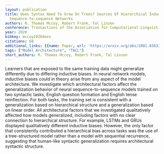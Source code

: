 ```yaml
---
layout: publication
title: Does Syntax Need To Grow On Trees? Sources Of Hierarchical Inductive Bias In
  Sequence-to-sequence Networks
authors: R. Thomas Mccoy, Robert Frank, Tal Linzen
conference: Transactions of the Association for Computational Linguistics
year: 2020
bibkey: mccoy2020does
citations: 68
additional_links: [{name: Paper, url: 'https://arxiv.org/abs/2001.03632'}]
tags: ["Model Architecture", "TACL"]
short_authors: R. Thomas Mccoy, Robert Frank, Tal Linzen
---
```

Learners that are exposed to the same training data might generalize
differently due to differing inductive biases. In neural network models,
inductive biases could in theory arise from any aspect of the model
architecture. We investigate which architectural factors affect the
generalization behavior of neural sequence-to-sequence models trained on two
syntactic tasks, English question formation and English tense reinflection. For
both tasks, the training set is consistent with a generalization based on
hierarchical structure and a generalization based on linear order. All
architectural factors that we investigated qualitatively affected how models
generalized, including factors with no clear connection to hierarchical
structure. For example, LSTMs and GRUs displayed qualitatively different
inductive biases. However, the only factor that consistently contributed a
hierarchical bias across tasks was the use of a tree-structured model rather
than a model with sequential recurrence, suggesting that human-like syntactic
generalization requires architectural syntactic structure.